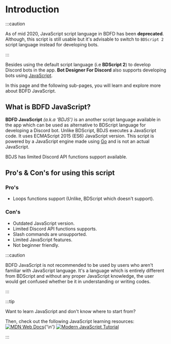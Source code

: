 # Introduction

:::caution

As of mid 2020, JavaScript script language in BDFD has been **deprecated**.
Although, this script is still usable but it's advisable to switch to `BDScript 2` script language instead for developing bots.

:::

Besides using the default script language (i.e **BDScript 2**) to develop Discord bots in the app.
**Bot Designer For Discord** also supports developing bots using [JavaScript](https://javascript.com).

In this page and the following sub-pages, you will learn and explore more about BDFD JavaScript.

## What is BDFD JavaScript?
**BDFD JavaScript** *(a.k.a ‘BDJS’)* is an another script language available in the app which can be used as alternative to BDScript language for developing a Discord bot.
Unlike BDScript, BDJS executes a JavaScript code.
It uses ECMAScript 2015 (ES6) JavaScript version.
This script is powered by a JavaScript engine made using [Go](https://go.dev) and is not an actual JavaScript.

BDJS has limited Discord API functions support available.

## Pro's & Con's for using this script
### Pro's
- Loops functions support (Unlike, BDScript which doesn't support).

### Con's
- Outdated JavaScript version.
- Limited Discord API functions supports.
- Slash commands are unsupported.
- Limited JavaScript features.
- Not beginner friendly.

:::caution

BDFD JavaScript is not recommended to be used by users who aren't familiar with JavaScript language.
It's a language which is entirely different from BDScript and without any proper JavaScript knowledge, the user would get confused whether be it in understanding or writing codes.

:::

:::tip

Want to learn JavaScript and don't know where to start from?

Then, check out the following JavaScript learning resources:\
[![MDN Web Docs](https://img.shields.io/badge/mdn_javascript_guide-black?style=for-the-badge&logo=mdnwebdocs&logoColor=white)](https://developer.mozilla.org/en-US/docs/Web/JavaScript/Guide){'\n'}
[![Modern JavaScript Tutorial](https://img.shields.io/badge/modern_javascript_tutorial-%23323330.svg?style=for-the-badge&logo=javascript&logoColor=%23F7DF1E)](https://javascript.info)

:::
